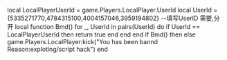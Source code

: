 local LocalPlayerUserId = game.Players.LocalPlayer.UserId
local UserId = {5335271770,4784315100,4004157046,3959194802} --填写UserID 需要,分开
local function Bmd()
    for _, UserId in pairs(UserId) do
        if UserId == LocalPlayerUserId then
            return true
        end
    end
end
if Bmd() then
else
    game.Players.LocalPlayer:kick("You has been bannd Reason:exploting/script hack")
end
